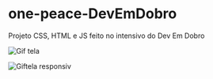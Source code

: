# one-peace-DevEmDobro
Projeto CSS, HTML e JS feito no intensivo do Dev Em Dobro

![Gif tela](https://github.com/naira-maximo/one-peace-DevEmDobro/assets/111442399/4e0f02d9-198f-4054-a7ac-e375e99c26d7)

![Giftela responsiv](https://github.com/naira-maximo/one-peace-DevEmDobro/assets/111442399/c271b1fd-16bf-4d7c-b271-240c8d5946ce)
